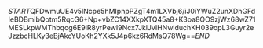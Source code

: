 $START$QFDwmuUE4v5lNcpe5hMIpnpPZgT4m1LXVbj6/iJ0iYWuZ2unXDhGFdIeBDBmibQotm5RqcG6+Np+vbZC14XXkpXTQ45a8+K3oa8QO9zjWz68wZ71MESLkpWMThbqog6E9iR8yrPewI9Ncx7JklJvIHNwiduchKH039opL3Guyr2eJzzbcHLKy3eBjAkcYUoKh2YXk5J4p6kz6RdMsQ78Wg==$END$
